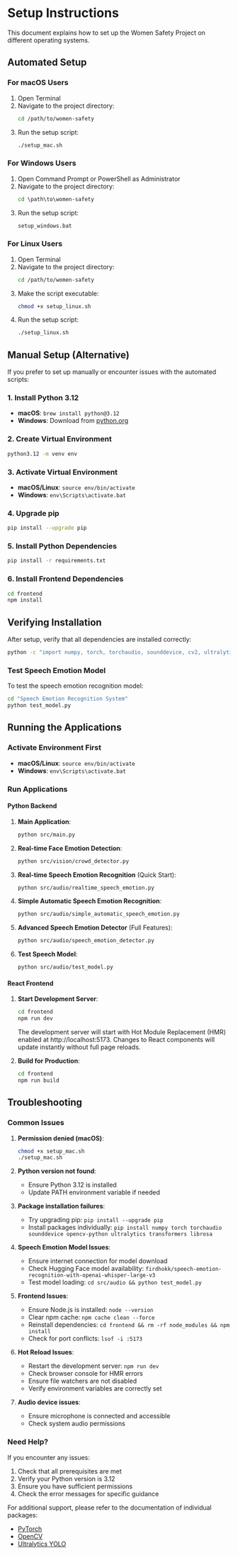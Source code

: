 # Setup Instructions

This document explains how to set up the Women Safety Project on different operating systems.

## Automated Setup

### For macOS Users

1. Open Terminal
2. Navigate to the project directory:
   ```bash
   cd /path/to/women-safety
   ```
3. Run the setup script:
   ```bash
   ./setup_mac.sh
   ```

### For Windows Users

1. Open Command Prompt or PowerShell as Administrator
2. Navigate to the project directory:
   ```cmd
   cd \path\to\women-safety
   ```
3. Run the setup script:
   ```cmd
   setup_windows.bat
   ```

### For Linux Users

1. Open Terminal
2. Navigate to the project directory:
   ```bash
   cd /path/to/women-safety
   ```
3. Make the script executable:
   ```bash
   chmod +x setup_linux.sh
   ```
4. Run the setup script:
   ```bash
   ./setup_linux.sh
   ```

## Manual Setup (Alternative)

If you prefer to set up manually or encounter issues with the automated scripts:

### 1. Install Python 3.12
- **macOS**: `brew install python@3.12`
- **Windows**: Download from [python.org](https://www.python.org/downloads/)

### 2. Create Virtual Environment
```bash
python3.12 -m venv env
```

### 3. Activate Virtual Environment
- **macOS/Linux**: `source env/bin/activate`
- **Windows**: `env\Scripts\activate.bat`

### 4. Upgrade pip
```bash
pip install --upgrade pip
```

### 5. Install Python Dependencies
```bash
pip install -r requirements.txt
```

### 6. Install Frontend Dependencies
```bash
cd frontend
npm install
```

## Verifying Installation

After setup, verify that all dependencies are installed correctly:

```bash
python -c "import numpy, torch, torchaudio, sounddevice, cv2, ultralytics, transformers, librosa; print('All dependencies installed successfully')"
```

### Test Speech Emotion Model
To test the speech emotion recognition model:
```bash
cd "Speech Emotion Recognition System"
python test_model.py
```

## Running the Applications

### Activate Environment First
- **macOS/Linux**: `source env/bin/activate`
- **Windows**: `env\Scripts\activate.bat`

### Run Applications

#### Python Backend
1. **Main Application**:
   ```bash
   python src/main.py
   ```

2. **Real-time Face Emotion Detection**:
   ```bash
   python src/vision/crowd_detector.py
   ```

3. **Real-time Speech Emotion Recognition** (Quick Start):
   ```bash
   python src/audio/realtime_speech_emotion.py
   ```

4. **Simple Automatic Speech Emotion Recognition**:
   ```bash
   python src/audio/simple_automatic_speech_emotion.py
   ```

5. **Advanced Speech Emotion Detector** (Full Features):
   ```bash
   python src/audio/speech_emotion_detector.py
   ```

6. **Test Speech Model**:
   ```bash
   python src/audio/test_model.py
   ```

#### React Frontend
1. **Start Development Server**:
   ```bash
   cd frontend
   npm run dev
   ```
   
   The development server will start with Hot Module Replacement (HMR) enabled at http://localhost:5173.
   Changes to React components will update instantly without full page reloads.

2. **Build for Production**:
   ```bash
   cd frontend
   npm run build
   ```

## Troubleshooting

### Common Issues

1. **Permission denied (macOS)**:
   ```bash
   chmod +x setup_mac.sh
   ./setup_mac.sh
   ```

2. **Python version not found**:
   - Ensure Python 3.12 is installed
   - Update PATH environment variable if needed

4. **Package installation failures**:
   - Try upgrading pip: `pip install --upgrade pip`
   - Install packages individually: `pip install numpy torch torchaudio sounddevice opencv-python ultralytics transformers librosa`

5. **Speech Emotion Model Issues**:
   - Ensure internet connection for model download
   - Check Hugging Face model availability: `firdhokk/speech-emotion-recognition-with-openai-whisper-large-v3`
   - Test model loading: `cd src/audio && python test_model.py`

6. **Frontend Issues**:
   - Ensure Node.js is installed: `node --version`
   - Clear npm cache: `npm cache clean --force`
   - Reinstall dependencies: `cd frontend && rm -rf node_modules && npm install`
   - Check for port conflicts: `lsof -i :5173`
   
7. **Hot Reload Issues**:
   - Restart the development server: `npm run dev`
   - Check browser console for HMR errors
   - Ensure file watchers are not disabled
   - Verify environment variables are correctly set

4. **Audio device issues**:
   - Ensure microphone is connected and accessible
   - Check system audio permissions

### Need Help?

If you encounter any issues:
1. Check that all prerequisites are met
2. Verify your Python version is 3.12
3. Ensure you have sufficient permissions
4. Check the error messages for specific guidance

For additional support, please refer to the documentation of individual packages:
- [PyTorch](https://pytorch.org/get-started/locally/)
- [OpenCV](https://opencv.org/)
- [Ultralytics YOLO](https://docs.ultralytics.com/)